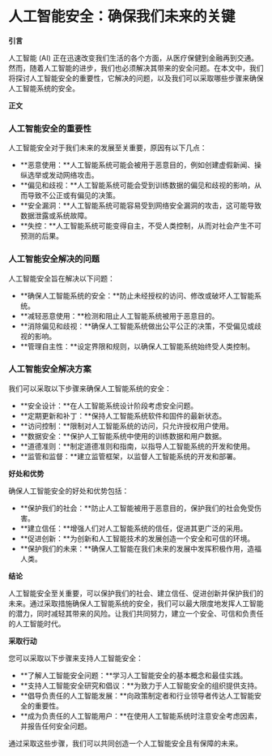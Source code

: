 # 人工智能安全：确保我们未来的关键

**引言**

人工智能 (AI) 正在迅速改变我们生活的各个方面，从医疗保健到金融再到交通。然而，随着人工智能的进步，我们也必须解决其带来的安全问题。在本文中，我们将探讨人工智能安全的重要性，它解决的问题，以及我们可以采取哪些步骤来确保人工智能系统的安全。

**正文**

### 人工智能安全的重要性

人工智能安全对于我们未来的发展至关重要，原因有以下几点：

- **恶意使用：**人工智能系统可能会被用于恶意目的，例如创建虚假新闻、操纵选举或发动网络攻击。
- **偏见和歧视：**人工智能系统可能会受到训练数据的偏见和歧视的影响，从而导致不公正或有偏见的决策。
- **安全漏洞：**人工智能系统可能容易受到网络安全漏洞的攻击，这可能导致数据泄露或系统故障。
- **失控：**人工智能系统可能变得自主，不受人类控制，从而对社会产生不可预测的后果。

### 人工智能安全解决的问题

人工智能安全旨在解决以下问题：

- **确保人工智能系统的安全：**防止未经授权的访问、修改或破坏人工智能系统。
- **减轻恶意使用：**检测和阻止人工智能系统被用于恶意目的。
- **消除偏见和歧视：**确保人工智能系统做出公平公正的决策，不受偏见或歧视的影响。
- **管理自主性：**设定界限和规则，以确保人工智能系统始终受人类控制。

### 人工智能安全解决方案

我们可以采取以下步骤来确保人工智能系统的安全：

- **安全设计：**在人工智能系统设计阶段考虑安全问题。
- **定期更新和补丁：**保持人工智能系统软件和固件的最新状态。
- **访问控制：**限制对人工智能系统的访问，只允许授权用户使用。
- **数据安全：**保护人工智能系统中使用的训练数据和用户数据。
- **道德准则：**制定道德准则和指南，以指导人工智能系统的开发和使用。
- **监管和监督：**建立监管框架，以监督人工智能系统的开发和部署。

**好处和优势**

确保人工智能安全的好处和优势包括：

- **保护我们的社会：**防止人工智能被用于恶意目的，保护我们的社会免受伤害。
- **建立信任：**增强人们对人工智能系统的信任，促进其更广泛的采用。
- **促进创新：**为创新和人工智能技术的发展创造一个安全和可信的环境。
- **保护我们的未来：**确保人工智能在我们未来的发展中发挥积极作用，造福人类。

**结论**

人工智能安全至关重要，可以保护我们的社会、建立信任、促进创新并保护我们的未来。通过采取措施确保人工智能系统的安全，我们可以最大限度地发挥人工智能的潜力，同时减轻其带来的风险。让我们共同努力，建立一个安全、可信和负责任的人工智能时代。

**采取行动**

您可以采取以下步骤来支持人工智能安全：

- **了解人工智能安全问题：**学习人工智能安全的基本概念和最佳实践。
- **支持人工智能安全研究和倡议：**为致力于人工智能安全的组织提供支持。
- **倡导负责任的人工智能发展：**向政策制定者和行业领导者传达人工智能安全的重要性。
- **成为负责任的人工智能用户：**在使用人工智能系统时注意安全考虑因素，并报告任何安全问题。

通过采取这些步骤，我们可以共同创造一个人工智能安全且有保障的未来。
